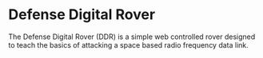 # Defense Digital Rover

The Defense Digital Rover (DDR) is a simple web controlled rover designed to teach the basics of attacking a space based radio frequency data link.  